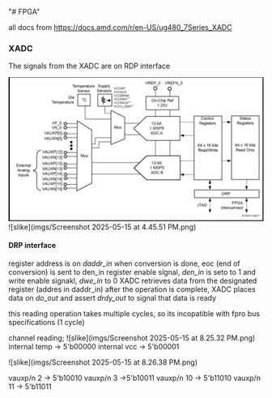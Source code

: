 "# FPGA" 

all docs from https://docs.amd.com/r/en-US/ug480_7Series_XADC
### XADC
The signals from the XADC are on RDP interface

![slike](imgs/slika1.png)
![slike](imgs/Screenshot 2025-05-15 at 4.45.51 PM.png)
#### DRP interface
register address is on *daddr_in*
when conversion is done, eoc (end of conversion) is sent to den_in
register enable signal, *den_in* is seto to 1 and write enable signakl, *dwe_in* to 0
XADC retrieves data from the designated register (addres in daddr_in)
after the operation is complete, XADC places data on *do_out* and assert *drdy_out* to signal that data is ready

this reading operation takes multiple cycles, so its incopatible with fpro bus specifications (1 cycle)




channel reading;
![slike](imgs/Screenshot 2025-05-15 at 8.25.32 PM.png)
 internal temp -> 5'b00000
internal vcc -> 5'b00001 

![slike](imgs/Screenshot 2025-05-15 at 8.26.38 PM.png)

vauxp/n 2 -> 5'b10010
vauxp/n 3 ->5'b10011 
vauxp/n 10 -> 5'b11010 
vauxp/n 11 -> 5'b11011
